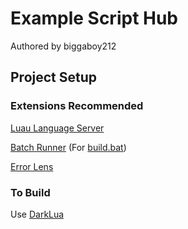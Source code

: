 # Example Script Hub

Authored by biggaboy212

## Project Setup

### Extensions Recommended

[Luau Language Server](https://marketplace.visualstudio.com/items?itemName=JohnnyMorganz.luau-lsp)

[Batch Runner](https://marketplace.visualstudio.com/items?itemName=NilsSoderman.batch-runner) (For [build.bat](build/build.bat))

[Error Lens](https://marketplace.visualstudio.com/items?itemName=usernamehw.errorlens)

### To Build

Use [DarkLua](https://github.com/seaofvoices/darklua/releases/tag/v0.16.0)
